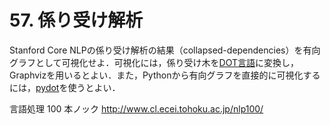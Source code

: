 # 57. 係り受け解析

Stanford Core NLPの係り受け解析の結果（collapsed-dependencies）を有向グラフとして可視化せよ．可視化には，係り受け木を[DOT言語](http://ja.wikipedia.org/wiki/DOT%E8%A8%80%E8%AA%9E)に変換し，Graphvizを用いるとよい．また，Pythonから有向グラフを直接的に可視化するには，[pydot](https://code.google.com/p/pydot/)を使うとよい．

言語処理 100 本ノック http://www.cl.ecei.tohoku.ac.jp/nlp100/
